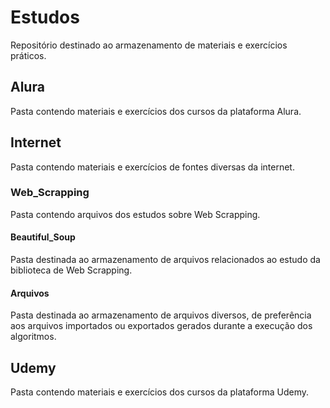 # Estudos
Repositório destinado ao armazenamento de materiais e exercícios práticos.

## Alura
Pasta contendo materiais e exercícios dos cursos da plataforma Alura.

## Internet
Pasta contendo materiais e exercícios de fontes diversas da internet.

### Web_Scrapping
Pasta contendo arquivos dos estudos sobre Web Scrapping.

#### Beautiful_Soup
Pasta destinada ao armazenamento de arquivos relacionados ao estudo da biblioteca de Web Scrapping.

#### Arquivos
Pasta destinada ao armazenamento de arquivos diversos, de preferência aos arquivos importados ou exportados gerados durante a execução dos algoritmos.

## Udemy
Pasta contendo materiais e exercícios dos cursos da plataforma Udemy.